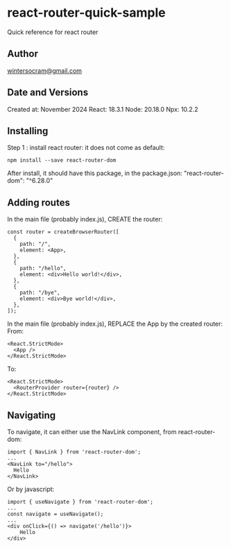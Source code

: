 # react-router-quick-sample
Quick reference for react router

## Author

wintersocram@gmail.com

## Date and Versions

Created at: November 2024
React: 18.3.1
Node: 20.18.0
Npx: 10.2.2 

## Installing

Step 1 : install react router: it does not come as default:

```npm install --save react-router-dom```

After install, it should have this package, in the package.json: "react-router-dom": "^6.28.0"

## Adding routes

In the main file (probably index.js), CREATE the router:

```
const router = createBrowserRouter([
  {
    path: "/",
    element: <App>,
  },
  {
    path: "/hello",
    element: <div>Hello world!</div>,
  },
  {
    path: "/bye",
    element: <div>Bye world!</div>,
  },
]);
```

In the main file (probably index.js), REPLACE the App by the created router:
From:

```
<React.StrictMode>
  <App />
</React.StrictMode>
```

To:

```
<React.StrictMode>
  <RouterProvider router={router} />
</React.StrictMode>
```

## Navigating

To navigate, it can either use the NavLink component, from react-router-dom:

```
import { NavLink } from 'react-router-dom';
...
<NavLink to="/hello">
  Hello
</NavLink>
```

Or by javascript:

```
import { useNavigate } from 'react-router-dom';
...
const navigate = useNavigate();
...
<div onClick={() => navigate('/hello')}>
    Hello
</div>
```

